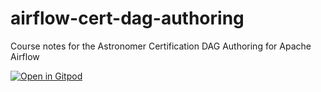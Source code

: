 # airflow-cert-dag-authoring
Course notes for the Astronomer Certification DAG Authoring for Apache Airflow

[![Open in Gitpod](https://gitpod.io/button/open-in-gitpod.svg)](https://gitpod.io/#https://github.com/ovimihai/airflow-cert-dag-authoring)
